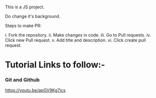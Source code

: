 This is a JS project.

Do change it's background.

Steps to make PR:

  i. Fork the repository.
  ii. Make changes in code.
  iii. Go to Pull requests.
  iv. Click new Pull request.
  v. Add title and description.
  vi. Click create pull request.
  
  # Tutorial Links to follow:-
  ### Git and Github
  https://youtu.be/apGV9Kg7ics
